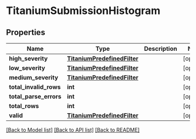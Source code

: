 # TitaniumSubmissionHistogram


## Properties
Name | Type | Description | Notes
------------ | ------------- | ------------- | -------------
**high_severity** | [**TitaniumPredefinedFilter**](TitaniumPredefinedFilter.md) |  | [optional] 
**low_severity** | [**TitaniumPredefinedFilter**](TitaniumPredefinedFilter.md) |  | [optional] 
**medium_severity** | [**TitaniumPredefinedFilter**](TitaniumPredefinedFilter.md) |  | [optional] 
**total_invalid_rows** | **int** |  | [optional] 
**total_parse_errors** | **int** |  | [optional] 
**total_rows** | **int** |  | [optional] 
**valid** | [**TitaniumPredefinedFilter**](TitaniumPredefinedFilter.md) |  | [optional] 

[[Back to Model list]](../README.md#documentation-for-models) [[Back to API list]](../README.md#documentation-for-api-endpoints) [[Back to README]](../README.md)


